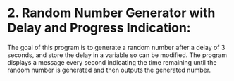 # 2. Random Number Generator with Delay and Progress Indication:
The goal of this program is to generate a random number after a delay of 3 seconds, and store the delay in a variable so can be modified. The program displays a message every second indicating the time remaining until the random number is generated and then outputs the generated number.

